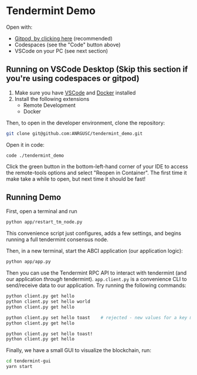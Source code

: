# Tendermint Demo

Open with:
- [Gitpod, by clicking here](gitpod.io/#https://github.com/ANRGUSC/tendermint_demo) (recommended)
- Codespaces (see the "Code" button above)
- VSCode on your PC (see next section)

## Running on VSCode Desktop (Skip this section if you're using codespaces or gitpod)
1. Make sure you have [VSCode](https://code.visualstudio.com/) and [Docker](https://docs.docker.com/get-docker/) installed
1. Install the following extensions
    - Remote Development
    - Docker 

Then, to open in the developer environment, clone the repository:
```bash
git clone git@github.com:ANRGUSC/tendermint_demo.git
```

Open it in code:
```
code ./tendermint_demo
```

Click the green button in the bottom-left-hand corner of your IDE to access the remote-tools options and select "Reopen in Container".
The first time it make take a while to open, but next time it should be fast!

## Running Demo
First, open a terminal and run 
```bash
python app/restart_tm_node.py 
```
This convenience script just configures, adds a few settings, and begins running a full tendermint consensus node.

Then, in a new terminal, start the ABCI application (our application logic):
```bash
python app/app.py 
```

Then you can use the Tendermint RPC API to interact with tendermint (and our application _through_ tendermint).
```app.client.py``` is a convenience CLI to send/receive data to our application.
Try running the following commands:
```bash
python client.py get hello
python client.py set hello world
python client.py get hello

python client.py set hello toast    # rejected - new values for a key must be longer than old values
python client.py get hello

python client.py set hello toast!
python client.py get hello
```

Finally, we have a small GUI to visualize the blockchain, run:
```bash
cd tendermint-gui
yarn start 
```

